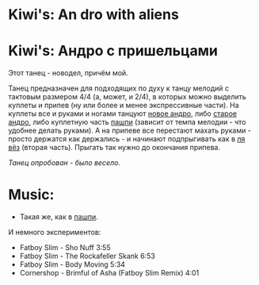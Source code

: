 Kiwi's: An dro with aliens
===============================
# Kiwi's: Андро с пришельцами
Этот танец - новодел, причём мой.

Танец предназначен для подходящих по духу к танцу мелодий с тактовым размером 4/4 (а, может, и 2/4), в которых можно выделить куплеты и припев (ну или более и менее экспрессивные части). На куплеты все и руками и ногами танцуют [новое андро](an-dro-nevez.md), либо [старое андро](an-dro-mod-kozh-tour.md), либо куплетную часть [пашпи](pach-pi.md) (зависит от темпа мелодии - что удобнее делать руками). А на припеве все перестают махать руками - просто держатся как держались - и начинают подпрыгивать как в [ля вёз](la-veuze.md) (вторая часть). Прыгать так нужно до окончания припева.

_Танец опробован - было весело._

Music:
======
- Такая же, как в [пашпи](pach-pi.md).

И немного экспериментов:

- Fatboy Slim - Sho Nuff 3:55
- Fatboy Slim - The Rockafeller Skank 6:53
- Fatboy Slim - Body Moving 5:34
- Cornershop - Brimful of Asha (Fatboy Slim Remix) 4:01
